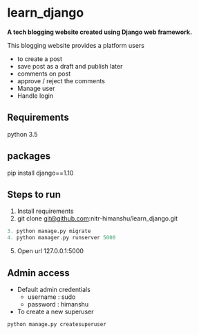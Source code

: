 # learn_django

**A tech blogging website created using Django web framework.**

This blogging website provides a platform users

- to create a post
- save post as a draft and publish later
- comments on post
- approve / reject the comments
- Manage user
- Handle login

## Requirements

python 3.5

## packages

pip install django==1.10

## Steps to run

1. Install requirements
2. git clone git@github.com:nitr-himanshu/learn_django.git

```python
3. python manage.py migrate
4. python manager.py runserver 5000
```

5. Open url 127.0.0.1:5000

## Admin access

- Default admin credentials
  - username : sudo
  - password : himanshu
- To create a new superuser

```python
python manage.py createsuperuser
```

